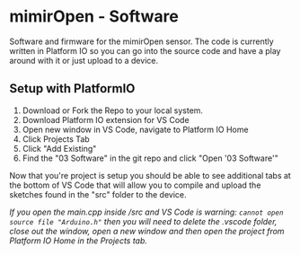 # mimirOpen - Software
Software and firmware for the mimirOpen sensor.  The code is currently written in Platform IO so you can go into the source code and have a play around with it or just upload to a device.

## Setup with PlatformIO
1. Download or Fork the Repo to your local system.
1. Download Platform IO extension for VS Code
1. Open new window in VS Code, navigate to Platform IO Home
1. Click Projects Tab
1. Click "Add Existing"
1. Find the "03 Software" in the git repo and click "Open '03 Software'"

Now that you're project is setup you should be able to see additional tabs at the bottom of VS Code that will allow you to compile and upload the sketches found in the "src" folder to the device.

_If you open the main.cpp inside /src and VS Code is warning: `cannot open source file "Arduino.h"` then you will need to delete the .vscode folder, close out the window, open a new window and then open the project from Platform IO Home in the Projects tab._